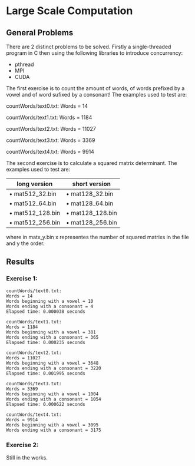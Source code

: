 # Large Scale Computation
## General Problems
There are 2 distinct problems to be solved. Firstly a single-threaded program in C then using the following libraries to introduce concurrency:
- pthread
- MPI
- CUDA

The first exercise is to count the amount of words, of words prefixed by a vowel and of word sufixed by a consonant! The examples used to test are:

countWords/text0.txt:
Words = 14

countWords/text1.txt:
Words = 1184

countWords/text2.txt:
Words = 11027

countWords/text3.txt:
Words = 3369

countWords/text4.txt:
Words = 9914

The second exercise is to calculate a squared matrix determinant. The examples used to test are:

| **long version**  | **short version** |
|-------------------|-------------------|
| • mat512_32.bin   | • mat128_32.bin     |
| • mat512_64.bin   | • mat128_64.bin     |
| • mat512_128.bin  | • mat128_128.bin    |
| • mat512_256.bin  | • mat128_256.bin    |

where in matx_y.bin x representes the number of squared matrixs in the file and y the order.
## Results
### Exercise 1:
```
countWords/text0.txt:
Words = 14
Words beginning with a vowel = 10
Words ending with a consonant = 4
Elapsed time: 0.000038 seconds

countWords/text1.txt:
Words = 1184
Words beginning with a vowel = 381
Words ending with a consonant = 365
Elapsed time: 0.000235 seconds

countWords/text2.txt:
Words = 11027
Words beginning with a vowel = 3648
Words ending with a consonant = 3220
Elapsed time: 0.001995 seconds

countWords/text3.txt:
Words = 3369
Words beginning with a vowel = 1004
Words ending with a consonant = 1054
Elapsed time: 0.000622 seconds

countWords/text4.txt:
Words = 9914
Words beginning with a vowel = 3095
Words ending with a consonant = 3175
```
### Exercise 2:
Still in the works.
